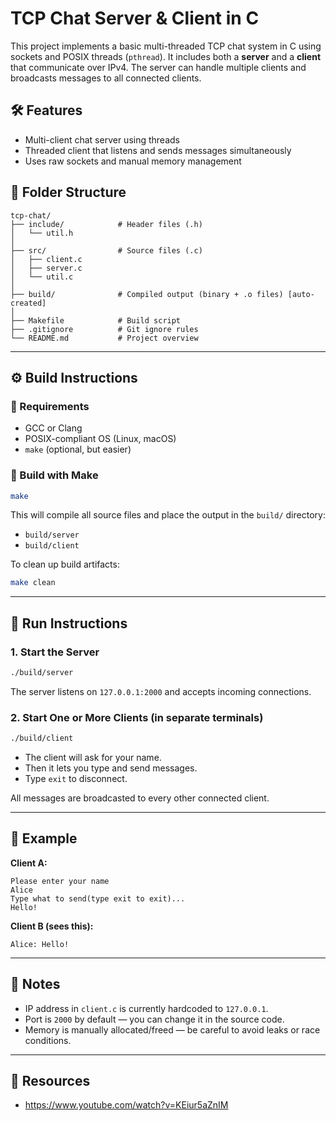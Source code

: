 # TCP Chat Server & Client in C

This project implements a basic multi-threaded TCP chat system in C using sockets and POSIX threads (`pthread`). It includes both a **server** and a **client** that communicate over IPv4. The server can handle multiple clients and broadcasts messages to all connected clients.

## 🛠 Features

- Multi-client chat server using threads
- Threaded client that listens and sends messages simultaneously
- Uses raw sockets and manual memory management

## 📁 Folder Structure

```
tcp-chat/
├── include/            # Header files (.h)
│   └── util.h
│
├── src/                # Source files (.c)
│   ├── client.c
│   ├── server.c
│   └── util.c
│
├── build/              # Compiled output (binary + .o files) [auto-created]
│
├── Makefile            # Build script
├── .gitignore          # Git ignore rules
└── README.md           # Project overview
```

---

## ⚙️ Build Instructions

### 🧱 Requirements

- GCC or Clang
- POSIX-compliant OS (Linux, macOS)
- `make` (optional, but easier)

### 🔧 Build with Make

```bash
make
```

This will compile all source files and place the output in the `build/` directory:

- `build/server`
- `build/client`

To clean up build artifacts:

```bash
make clean
```

---

## 🧪 Run Instructions

### 1. Start the Server

```bash
./build/server
```

The server listens on `127.0.0.1:2000` and accepts incoming connections.

### 2. Start One or More Clients (in separate terminals)

```bash
./build/client
```

- The client will ask for your name.
- Then it lets you type and send messages.
- Type `exit` to disconnect.

All messages are broadcasted to every other connected client.

---

## 📝 Example

**Client A:**

```
Please enter your name
Alice
Type what to send(type exit to exit)...
Hello!
```

**Client B (sees this):**

```
Alice: Hello!
```

---

## 📌 Notes

- IP address in `client.c` is currently hardcoded to `127.0.0.1`.
- Port is `2000` by default — you can change it in the source code.
- Memory is manually allocated/freed — be careful to avoid leaks or race conditions.

---

## 🔗 Resources

- https://www.youtube.com/watch?v=KEiur5aZnIM
